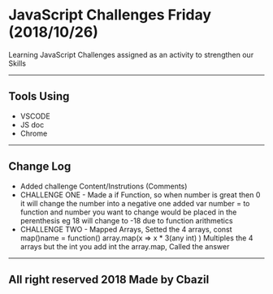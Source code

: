 # JavaScript Challenges Friday (2018/10/26)
Learning JavaScript
Challenges assigned as an activity to strengthen our Skills

---

## Tools Using

- VSCODE
- JS doc
- Chrome 

---

## Change Log
- Added challenge Content/Instrutions (Comments)
- CHALLENGE ONE - Made a if Function, so when number is great then 0 it will change the number into a negative one
  added var number = to function and number you want to change would be placed in the perenthesis eg 18 will change to -18 due to function arithmetics
- CHALLENGE TWO - Mapped Arrays, Setted the 4 arrays, const map()name = function() array.map(x => x * 3(any int) )
  Multiples the 4 arrays but the int you add int the array.map, Called the answer 
---

## All right reserved 2018 Made by Cbazil

